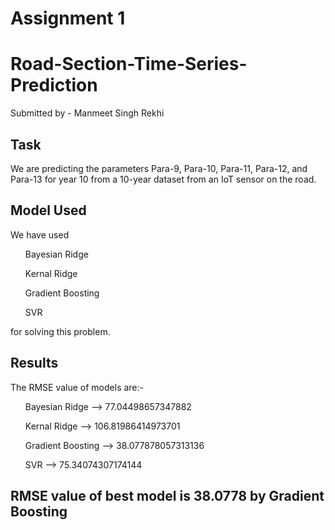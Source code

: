 # Assignment 1
# Road-Section-Time-Series-Prediction

Submitted by - Manmeet Singh Rekhi

## Task
We are predicting the parameters Para-9, Para-10, Para-11, Para-12, and Para-13 for year 10 from a 10-year dataset from an IoT sensor on the road.

## Model Used
We have used 
<ul>Bayesian Ridge</ul>
<ul>Kernal Ridge</ul>
<ul>Gradient Boosting</ul>
<ul>SVR</ul>
for solving this problem.

## Results
The RMSE value of models are:-
<ol>Bayesian Ridge    --> 77.04498657347882</ol>
<ol>Kernal Ridge      --> 106.81986414973701</ol>
<ol>Gradient Boosting --> 38.077878057313136</ol>
<ol>SVR               --> 75.34074307174144</ol>

## RMSE value of best model is 38.0778 by Gradient Boosting
